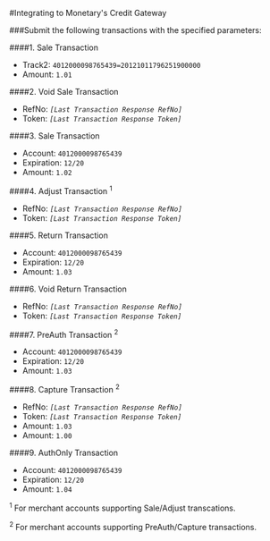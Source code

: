 #Integrating to Monetary's Credit Gateway

###Submit the following transactions with the specified parameters:

####1. Sale Transaction
 * Track2: `4012000098765439=20121011796251900000`
 * Amount: `1.01` 

####2. Void Sale Transaction
 * RefNo: _`[Last Transaction Response RefNo]`_
 * Token: _`[Last Transaction Response Token]`_

####3. Sale Transaction
  * Account: `4012000098765439`
  * Expiration: `12/20`
  * Amount: `1.02`

####4. Adjust Transaction <sup>1</sup>
  * RefNo: _`[Last Transaction Response RefNo]`_
  * Token: _`[Last Transaction Response Token]`_

####5. Return Transaction
  * Account: `4012000098765439`
  * Expiration: `12/20`
  * Amount: `1.03`

####6. Void Return Transaction
  * RefNo: _`[Last Transaction Response RefNo]`_
  * Token: _`[Last Transaction Response Token]`_

####7. PreAuth Transaction <sup>2</sup>
  * Account: `4012000098765439`
  * Expiration: `12/20`
  * Amount: `1.03`
  
####8. Capture Transaction <sup>2</sup>
  * RefNo: _`[Last Transaction Response RefNo]`_
  * Token: _`[Last Transaction Response Token]`_
  * Amount: `1.03`
  * Amount: `1.00`

####9. AuthOnly Transaction
  * Account: `4012000098765439`
  * Expiration: `12/20`
  * Amount: `1.04`

<sup>1</sup> For merchant accounts supporting Sale/Adjust transcations.

<sup>2</sup> For merchant accounts supporting PreAuth/Capture transactions. 
